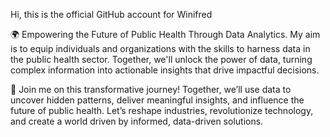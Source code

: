 Hi, this is the official GitHub account for Winifred

🌍 Empowering the Future of Public Health Through Data Analytics. My aim is to equip individuals and organizations with the skills to harness data in the public health sector. Together, we'll unlock the power of data, turning complex information into actionable insights that drive impactful decisions.

👥 Join me on this transformative journey! Together, we’ll use data to uncover hidden patterns, deliver meaningful insights, and influence the future of public health. Let’s reshape industries, revolutionize technology, and create a world driven by informed, data-driven solutions.
